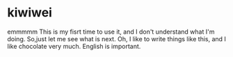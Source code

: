 # kiwiwei

emmmmm This is my fisrt time to use it, and I don't understand what I'm doing. So,just let me see what is next.
Oh, I like to write things like this, and I like chocolate very much.
English is important.

